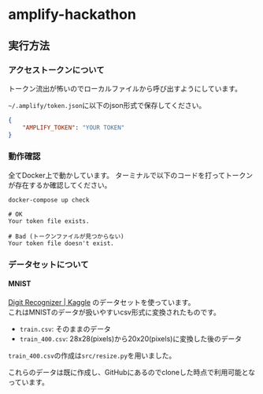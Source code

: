# amplify-hackathon

## 実行方法

### アクセストークンについて

トークン流出が怖いのでローカルファイルから呼び出すようにしています。

`~/.amplify/token.json`に以下のjson形式で保存してください。

```~/.amplify/token.json
{
    "AMPLIFY_TOKEN": "YOUR TOKEN"
}
```

### 動作確認

全てDocker上で動かしています。
ターミナルで以下のコードを打ってトークンが存在するか確認してください。
```bash
docker-compose up check
```
```
# OK
Your token file exists.

# Bad (トークンファイルが見つからない)
Your token file doesn't exist.
```

### データセットについて
#### MNIST

[Digit Recognizer | Kaggle](https://www.kaggle.com/c/digit-recognizer) のデータセットを使っています。  
これはMNISTのデータが扱いやすいcsv形式に変換されたものです。

- `train.csv`: そのままのデータ  
- `train_400.csv`: 28x28(pixels)から20x20(pixels)に変換した後のデータ

`train_400.csv`の作成は`src/resize.py`を用いました。

これらのデータは既に作成し、GitHubにあるのでcloneした時点で利用可能となっています。
